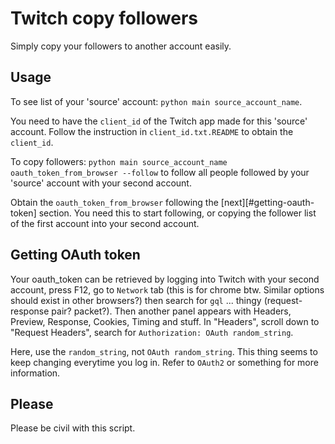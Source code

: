 # Twitch copy followers

Simply copy your followers to another account easily.

## Usage

To see list of your 'source' account: `python main source_account_name`.

You need to have the `client_id` of the Twitch app made for this 'source' account. Follow the instruction in `client_id.txt.README` to obtain the `client_id`.

To copy followers: `python main source_account_name oauth_token_from_browser --follow` to follow all people followed by your 'source' account with your second account.

Obtain the `oauth_token_from_browser` following the [next][#getting-oauth-token] section. You need this to start following, or copying the follower list of the first account into your second account.

## Getting OAuth token

Your oauth\_token can be retrieved by logging into Twitch with your second account, press F12, go to `Network` tab (this is for chrome btw. Similar options should exist in other browsers?) then search for `gql` ... thingy (request-response pair? packet?). Then another panel appears with Headers, Preview, Response, Cookies, Timing and stuff. In "Headers", scroll down to "Request Headers", search for `Authorization: OAuth random_string`.

Here, use the `random_string`, not `OAuth random_string`. This thing seems to keep changing everytime you log in. Refer to `OAuth2` or something for more information.

## Please

Please be civil with this script.
